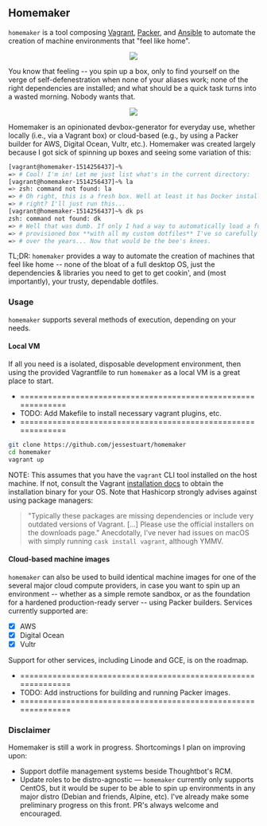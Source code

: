 ## Homemaker

`homemaker` is a tool composing [Vagrant][vagrant-url], [Packer][packer-url],
and [Ansible][ansible-url] to automate the creation of machine environments
that "feel like home".

<p align="center">
  <img src="http://jstu.art/oWBB/980x.gif" />
</p>

You know that feeling -- you spin up a box, only to find yourself on the verge
of self-defenestration when none of your aliases work; none of the right
dependencies are installed; and what should be a quick task turns into a wasted
morning. Nobody wants that.

<p align="center">
  <img src="http://jstu.art/oWQD/tenor.gif">
</p>

Homemaker is an opinionated devbox-generator for everyday use, whether locally
(i.e., via a Vagrant box) or cloud-based (e.g., by using a Packer builder for
AWS, Digital Ocean, Vultr, etc.). Homemaker was created largely because I got
sick of spinning up boxes and seeing some variation of this:

```sh
[vagrant@homemaker-1514256437]~%
=> # Cool! I'm in! Let me just list what's in the current directory:
[vagrant@homemaker-1514256437]~% la
=> zsh: command not found: la
=> # Oh right, this is a fresh box. Well at least it has Docker installed,
=> # right? I'll just run this...
[vagrant@homemaker-1514256437]~% dk ps
zsh: command not found: dk
=> # Well that was dumb. If only I had a way to automatically load a fully
=> # provisioned box **with all my custom dotfiles** I've so carefully curated
=> # over the years... Now that would be the bee's knees.
```

TL;DR: `homemaker` provides a way to automate the creation of machines that
feel like home -- none of the bloat of a full desktop OS, just the dependencies
& libraries you need to get to get cookin', and (most importantly), your
trusty, dependable dotfiles.

### Usage

`homemaker` supports several methods of execution, depending on your needs.

#### Local VM

If all you need is a isolated, disposable development environment, then using
the provided Vagrantfile to run `homemaker` as a local VM is a great place to
start.

* =============================================================
* TODO: Add Makefile to install necessary vagrant plugins, etc.
* =============================================================

```sh
git clone https://github.com/jessestuart/homemaker
cd homemaker
vagrant up
```

NOTE: This assumes that you have the `vagrant` CLI tool installed on the host
machine. If not, consult the Vagrant [installation docs][vagrant-installation]
to obtain the installation binary for your OS. Note that Hashicorp strongly
advises against using package managers:

> "Typically these packages are missing dependencies or include very outdated
> versions of Vagrant. [...] Please use the official installers on the
> downloads page."
> Anecdotally, I've never had issues on macOS with simply running
> `cask install vagrant`, although YMMV.

#### Cloud-based machine images

`homemaker` can also be used to build identical machine images for one of the
several major cloud compute providers, in case you want to spin up an
environment -- whether as a simple remote sandbox, or as the foundation for
a hardened production-ready server -- using Packer builders. Services currently
supported are:

* [x] AWS
* [x] Digital Ocean
* [x] Vultr

Support for other services, including Linode and GCE, is on the roadmap.

* ==============================================================
* TODO: Add instructions for building and running Packer images.
* ==============================================================

### Disclaimer

Homemaker is still a work in progress. Shortcomings I plan on improving upon:

* Support dotfile management systems beside Thoughtbot's RCM.
* Update roles to be distro-agnostic — `homemaker` currently only supports
  CentOS, but it would be super to be able to spin up environments
  in any major distro (Debian and friends, Alpine, etc). I've already make some
  preliminary progress on this front. PR's always welcome and encouraged.

[ansible-url]: https://github.com/ansible/ansible
[packer-url]: https://github.com/hashicorp/packer
[vagrant-url]: https://github.com/hashicorp/vagrant
[vagrant-installation]: https://www.vagrantup.com/downloads.html
